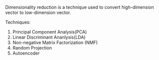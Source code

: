 Dimensionality reduction is a technique used to convert high-dimension vector to low-dimension vector.

Techniques:
1. Principal Component Analysis(PCA)
2. Linear Discriminant Ananlysis(LDA)
3. Non-negative Matrix Factorization (NMF)
4. Random Projection
5. Autoencoder